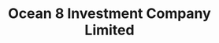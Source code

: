 ---
title: "Ocean 8 Investment Company Limited"
url: /accra/ocean-8-investment-company-limited/
shop: copyshop
---